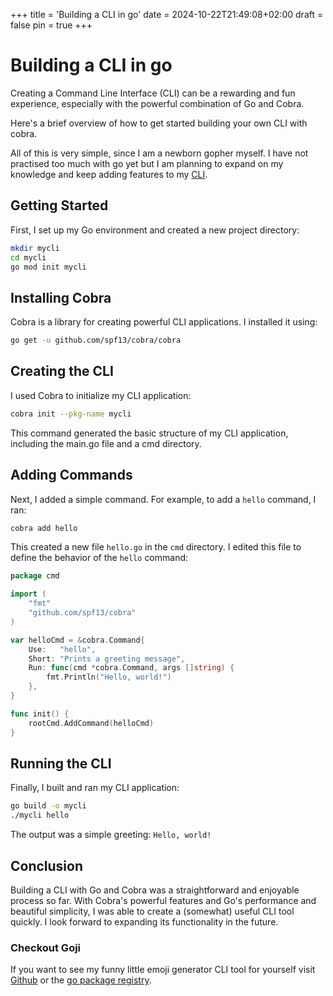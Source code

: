 +++
title = 'Building a CLI in go'
date = 2024-10-22T21:49:08+02:00
draft = false
pin =  true
+++

# Building a CLI in go

Creating a Command Line Interface (CLI) can be a rewarding and fun experience, especially with the powerful combination of Go and Cobra.

Here's a brief overview of how to get started building your own CLI with cobra.

All of this is very simple, since I am a newborn gopher myself. I have not practised too much with go yet but I am planning to expand on my knowledge and keep adding features to my [CLI](https://github.com/sanriodev/goji).

## Getting Started

First, I set up my Go environment and created a new project directory:

```sh
mkdir mycli
cd mycli
go mod init mycli
```

## Installing Cobra

Cobra is a library for creating powerful CLI applications. I installed it using:

```sh
go get -u github.com/spf13/cobra/cobra
```

## Creating the CLI

I used Cobra to initialize my CLI application:

```sh
cobra init --pkg-name mycli
```

This command generated the basic structure of my CLI application, including the main.go file and a cmd directory.

## Adding Commands

Next, I added a simple command. For example, to add a `hello` command, I ran:

```sh
cobra add hello
```

This created a new file `hello.go` in the `cmd` directory. I edited this file to define the behavior of the `hello` command:

```go
package cmd

import (
    "fmt"
    "github.com/spf13/cobra"
)

var helloCmd = &cobra.Command{
    Use:   "hello",
    Short: "Prints a greeting message",
    Run: func(cmd *cobra.Command, args []string) {
        fmt.Println("Hello, world!")
    },
}

func init() {
    rootCmd.AddCommand(helloCmd)
}
```

## Running the CLI

Finally, I built and ran my CLI application:

```sh
go build -o mycli
./mycli hello
```

The output was a simple greeting: `Hello, world!`

## Conclusion

Building a CLI with Go and Cobra was a straightforward and enjoyable process so far. With Cobra's powerful features and Go's performance and beautiful simplicity, I was able to create a (somewhat) useful CLI tool quickly. I look forward to expanding its functionality in the future.

### Checkout Goji

If you want to see my funny little emoji generator CLI tool for yourself visit [Github](https://github.com/sanriodev/goji) or the [go package registry](https://deps.dev/go/github.com%2Fsanriodev%2Fgoji/).
